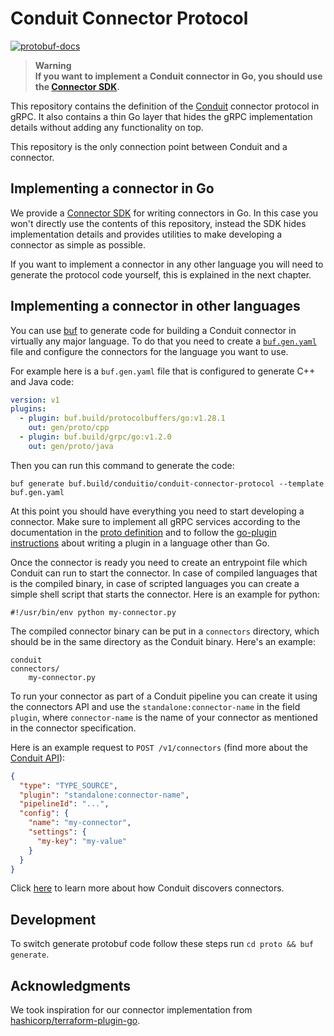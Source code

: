 # Conduit Connector Protocol

[![protobuf-docs](https://img.shields.io/badge/protobuf-docs-blue)](https://buf.build/conduitio/conduit-connector-protocol/docs/main:connector.v1)

> **Warning**  
> **If you want to implement a Conduit connector in Go, you should use the
[Connector SDK](https://github.com/ConduitIO/conduit-connector-sdk).**

This repository contains the definition of
the [Conduit](https://github.com/conduitio/conduit) connector protocol in gRPC.
It also contains a thin Go layer that hides the gRPC implementation details
without adding any functionality on top.

This repository is the only connection point between Conduit and a connector.

## Implementing a connector in Go

We provide a [Connector SDK](https://github.com/ConduitIO/conduit-connector-sdk)
for writing connectors in Go. In this case you won't directly use the contents
of this repository, instead the SDK hides implementation details and provides
utilities to make developing a connector as simple as possible.

If you want to implement a connector in any other language you will need to
generate the protocol code yourself, this is explained in the next chapter.

## Implementing a connector in other languages

You can use [buf](https://buf.build/) to generate code for building a Conduit
connector in virtually any major language. To do that you need to create
a [`buf.gen.yaml`](https://docs.buf.build/generate/usage#31-create-a-bufgenyaml)
file and configure the connectors for the language you want to use.

For example here is a `buf.gen.yaml` file that is configured to generate C++ and
Java code:

```yaml
version: v1
plugins:
  - plugin: buf.build/protocolbuffers/go:v1.28.1
    out: gen/proto/cpp
  - plugin: buf.build/grpc/go:v1.2.0
    out: gen/proto/java
```

Then you can run this command to generate the code:

```shell
buf generate buf.build/conduitio/conduit-connector-protocol --template buf.gen.yaml
```

At this point you should have everything you need to start developing a
connector. Make sure to implement all gRPC services according to the
documentation in the
[proto definition](https://buf.build/conduitio/conduit-connector-protocol/file/main/connector/v1/connector.proto)
and to follow
the [go-plugin instructions](https://github.com/hashicorp/go-plugin/blob/master/docs/guide-plugin-write-non-go.md)
about writing a plugin in a language other than Go.

Once the connector is ready you need to create an entrypoint file which Conduit
can run to start the connector. In case of compiled languages that is the
compiled binary, in case of scripted languages you can create a simple shell
script that starts the connector. Here is an example for python:

```
#!/usr/bin/env python my-connector.py
```

The compiled connector binary can be put in a `connectors` directory, which should
be in the same directory as the Conduit binary. Here's an example:
```
conduit
connectors/
    my-connector.py
```

To run your connector as part of a Conduit pipeline you can create it using the
connectors API and use the `standalone:connector-name` in the field `plugin`, where
`connector-name` is the name of your connector as mentioned in the connector specification.

Here is an example request to `POST /v1/connectors` (find more about
the [Conduit API](https://github.com/conduitio/conduit#api)):

```json
{
  "type": "TYPE_SOURCE",
  "plugin": "standalone:connector-name",
  "pipelineId": "...",
  "config": {
    "name": "my-connector",
    "settings": {
      "my-key": "my-value"
    }
  }
}
```

Click [here](https://github.com/ConduitIO/conduit/blob/main/docs/connector_discovery.md) to learn more 
about how Conduit discovers connectors.

## Development

To switch generate protobuf code follow these steps run `cd proto && buf generate`.

## Acknowledgments

We took inspiration for our connector implementation from
[hashicorp/terraform-plugin-go](https://github.com/hashicorp/terraform-plugin-go).
